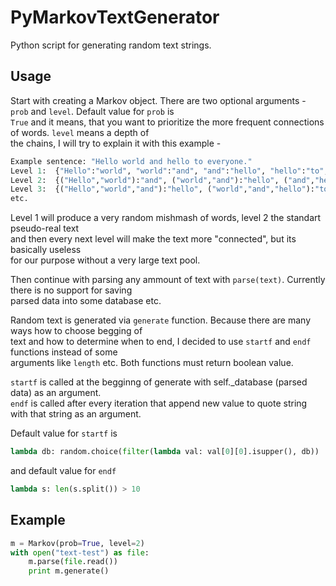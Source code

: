 PyMarkovTextGenerator
=====================

Python script for generating random text strings.


Usage
-----

Start with creating a Markov object. There are two optional arguments - ```prob``` and ```level```. Default value for ```prob``` is  
```True``` and it means, that you want to prioritize the more frequent connections of words. ```level``` means a depth of  
the chains, I will try to explain it with this example -

```python
Example sentence: "Hello world and hello to everyone."
Level 1:  {"Hello":"world", "world":"and", "and":"hello", "hello":"to", "to":"everyone."}
Level 2:  {("Hello","world"):"and", ("world","and"):"hello", ("and","hello"):"to", ("hello","to"):"everyone"}
Level 3:  {("Hello","world","and"):"hello", ("world","and","hello"):"to", ("and","hello","to"):"everyone"}
etc.
```

Level 1 will produce a very random mishmash of words, level 2 the standart pseudo-real text  
and then every next level will make the text more "connected", but its basically useless  
for our purpose without a very large text pool.  

Then continue with parsing any ammount of text with ```parse(text)```. Currently there is no support for saving  
parsed data into some database etc.  

Random text is generated via ```generate``` function. Because there are many ways how to choose begging of  
text and how to determine when to end, I decided to use ```startf``` and ```endf``` functions instead of some  
arguments like ```length``` etc. Both functions must return boolean value.  

```startf``` is called at the begginng of generate with self._database (parsed data) as an argument.  
```endf``` is called after every iteration that append new value to quote string with that string as an argument.  

Default value for ```startf``` is
```python
lambda db: random.choice(filter(lambda val: val[0][0].isupper(), db))
```
and default value for ```endf```
```python
lambda s: len(s.split()) > 10
```


Example
------  

```python
m = Markov(prob=True, level=2)
with open("text-test") as file:
    m.parse(file.read())
    print m.generate()
```
